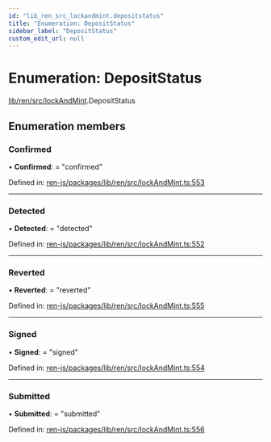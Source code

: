```yaml
---
id: "lib_ren_src_lockandmint.depositstatus"
title: "Enumeration: DepositStatus"
sidebar_label: "DepositStatus"
custom_edit_url: null
---
```


# Enumeration: DepositStatus

[lib/ren/src/lockAndMint](../modules/lib_ren_src_lockandmint.md).DepositStatus

## Enumeration members

### Confirmed

• **Confirmed**: = "confirmed"

Defined in: [ren-js/packages/lib/ren/src/lockAndMint.ts:553](https://github.com/renproject/ren-js/blob/c6712eb8/packages/lib/ren/src/lockAndMint.ts#L553)

___

### Detected

• **Detected**: = "detected"

Defined in: [ren-js/packages/lib/ren/src/lockAndMint.ts:552](https://github.com/renproject/ren-js/blob/c6712eb8/packages/lib/ren/src/lockAndMint.ts#L552)

___

### Reverted

• **Reverted**: = "reverted"

Defined in: [ren-js/packages/lib/ren/src/lockAndMint.ts:555](https://github.com/renproject/ren-js/blob/c6712eb8/packages/lib/ren/src/lockAndMint.ts#L555)

___

### Signed

• **Signed**: = "signed"

Defined in: [ren-js/packages/lib/ren/src/lockAndMint.ts:554](https://github.com/renproject/ren-js/blob/c6712eb8/packages/lib/ren/src/lockAndMint.ts#L554)

___

### Submitted

• **Submitted**: = "submitted"

Defined in: [ren-js/packages/lib/ren/src/lockAndMint.ts:556](https://github.com/renproject/ren-js/blob/c6712eb8/packages/lib/ren/src/lockAndMint.ts#L556)
